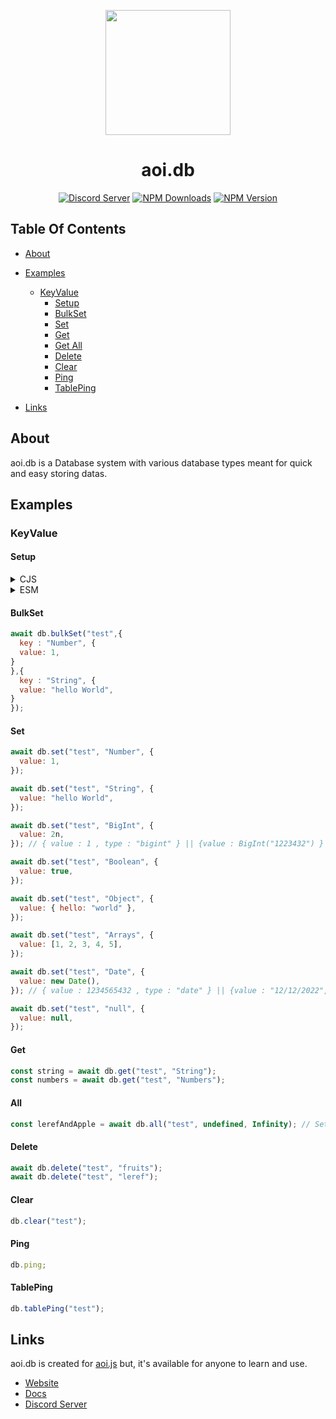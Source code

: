 <p align="center">
  <a href="https://discord.com/invite/HMUfMXDQsV">
    <img width="200" src="https://cdn.discordapp.com/attachments/927071950461890580/966111722245091388/68747470733a2f2f63646e2e646973636f72646170702e636f6d2f6174746163686d656e74732f3830343831333936313139303537323039332f3932343736353630363035363730313935322f616f6974732e706e67.png">
  </a>
</p>

<h1 align="center">aoi.db</h1>

<div align="center">

[![Discord Server](https://img.shields.io/discord/773352845738115102?color=5865F2&logo=discord&logoColor=white)](https://discord.com/invite/HMUfMXDQsV)
[![NPM Downloads](https://img.shields.io/npm/dt/aoi.db.svg?maxAge=3600)](https://www.npmjs.com/package/aoi.db)
[![NPM Version](https://img.shields.io/npm/v/aoi.db.svg?maxAge=3600)](https://www.npmjs.com/package/aoi.db)

</div>

## Table Of Contents

- [About](#about)

- [Examples](#examples)
  - [KeyValue](#keyvalue)
    - [Setup](#setup)
    - [BulkSet](#bulkset)
    - [Set](#set)
    - [Get](#get)
    - [Get All](#all)
    - [Delete](#delete)
    - [Clear](#clear)
    - [Ping](#ping)
    - [TablePing](#tableping)
- [Links](#links)

## About

aoi.db is a Database system with various database types meant for quick and easy storing datas.

## Examples

### KeyValue

#### Setup

<details> 
<summary>CJS</summary>

```js
const { KeyValue } = require("aoi.db");

const db = new KeyValue({
  path: "./database/",
  tables: ["test"],
});

db.once("ready", () => {
  console.log("Database ready!");
});

db.connect();
```

</details>
<details>
<summary>ESM</summary>

```js
import { KeyValue } from "aoi.db";

const db = new KeyValue({
  path: "./database/",
  tables: ["test"],
});

db.once("ready", () => {
  console.log("Database ready!");
});

db.connect();
```

</details>

#### BulkSet

```js
await db.bulkSet("test",{
  key : "Number", {
  value: 1,
}
},{
  key : "String", {
  value: "hello World",
}
});
```

#### Set

```js
await db.set("test", "Number", {
  value: 1,
});

await db.set("test", "String", {
  value: "hello World",
});

await db.set("test", "BigInt", {
  value: 2n,
}); // { value : 1 , type : "bigint" } || {value : BigInt("1223432") }

await db.set("test", "Boolean", {
  value: true,
});

await db.set("test", "Object", {
  value: { hello: "world" },
});

await db.set("test", "Arrays", {
  value: [1, 2, 3, 4, 5],
});

await db.set("test", "Date", {
  value: new Date(),
}); // { value : 1234565432 , type : "date" } || {value : "12/12/2022", type : "date" }

await db.set("test", "null", {
  value: null,
});
```

#### Get

```js
const string = await db.get("test", "String");
const numbers = await db.get("test", "Numbers");
```

#### All

```js
const lerefAndApple = await db.all("test", undefined, Infinity); // Setting limit as Infinity will return all data
```

#### Delete

```js
await db.delete("test", "fruits");
await db.delete("test", "leref");
```

#### Clear

```js
db.clear("test");
```

#### Ping

```js
db.ping;
```

#### TablePing

```js
db.tablePing("test");
```

## Links

aoi.db is created for [aoi.js](https://www.npmjs.com/aoi.js) but, it's available for anyone to learn and use.

- [Website](https://aoi.js.org)
- [Docs](https://leref.github.io/aoi.db/)
- [Discord Server](https://discord.com/invite/HMUfMXDQsV)
